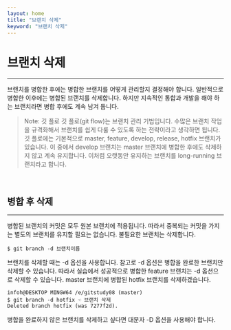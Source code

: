```yaml
---
layout: home
title: "브랜치 삭제"
keyword: "브랜치 삭제"
---
```


# 브랜치 삭제
---
브랜치를 병합한 후에는 병합한 브랜치를 어떻게 관리할지 결정해야 합니다. 일반적으로 병합한 이후에는 병합된 브랜치를 삭제합니다. 하지만 지속적인 통합과 개발을 해야 하는 브랜치라면 병합 후에도 계속 남겨 둡니다.  

>Note: 깃 플로
깃 플로(git flow)는 브랜치 관리 기법입니다. 수많은 브랜치 작업을 규격화해서 브랜치를 쉽게 다룰 수 있도록 하는 전략이라고 생각하면 됩니다. 깃 플로에는 기본적으로 master, feature, develop, release, hotfix 브랜치가 있습니다. 이 중에서 develop 브랜치는 master 브랜치에 병합한 후에도 삭제하지 않고 계속 유지합니다. 이처럼 오랫동안 유지하는 브랜치를 long-running 브랜치라고 합니다.  

<br>
<a name="1"></a>

## 병합 후 삭제
---
병합된 브랜치의 커밋은 모두 원본 브랜치에 적용됩니다. 따라서 중복되는 커밋을 가지는 별도의 브랜치를 유지할 필요는 없습니다. 불필요한 브랜치는 삭제합니다.  

```
$ git branch -d 브랜치이름
```
 
브랜치를 삭제할 때는 -d 옵션을 사용합니다. 참고로 -d 옵션은 병합을 완료한 브랜치만 삭제할 수 있습니다. 따라서 실습에서 성공적으로 병합한 feature 브랜치는 -d 옵션으로 삭제할 수 있습니다. master 브랜치에 병합된 hotfix 브랜치를 삭제하겠습니다.  

```
infoh@DESKTOP MINGW64 /e/gitstudy08 (master)
$ git branch -d hotfix ☜ 브랜치 삭제
Deleted branch hotfix (was 7277f2d).

```

병합을 완료하지 않은 브랜치를 삭제하고 싶다면 대문자 -D 옵션을 사용해야 합니다.

<br><br>